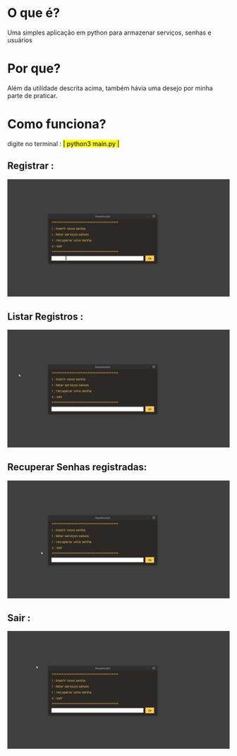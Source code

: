 <h1>O que é?</h1>
<p>Uma simples aplicação em python para armazenar serviços, senhas e usuários</p>

<h1>Por que?</h1>
<p>Além da utilídade descrita acima, também hávia uma desejo por minha parte de praticar.</p>

<h1>Como funciona?</h1>
<p>digite no terminal : <mark>| python3 main.py |<mark></p>
<h2>Registrar :</h2>
<img src="read/register.gif">
<h2>Listar Registros :</h2>
<img src="read/list.gif">
<h2>Recuperar Senhas registradas:</h2>
<img src="read/recover.gif">
<h2>Sair :</h2>
<img src="read/out.gif">

